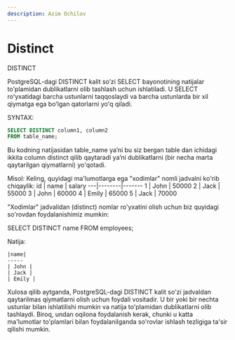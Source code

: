 ```yaml
---
description: Azim Ochilov
---
```


# Distinct

DISTINCT

PostgreSQL-dagi DISTINCT kalit so’zi SELECT bayonotining natijalar to'plamidan dublikatlarni olib tashlash uchun ishlatiladi. U SELECT roʻyxatidagi barcha ustunlarni taqqoslaydi va barcha ustunlarda bir xil qiymatga ega boʻlgan qatorlarni yoʻq qiladi.

SYNTAX:
```sql
SELECT DISTINCT column1, column2
FROM table_name;
```
Bu kodning natijasidan table_name ya’ni bu siz bergan table dan ichidagi ikkita column distinct qilib qaytaradi ya’ni dublikatlarni (bir necha marta qaytarilgan qiymatlarni) yo'qotadi.

Misol:
Keling, quyidagi ma'lumotlarga ega "xodimlar" nomli jadvalni ko'rib chiqaylik:
id | name   | salary
---|--------|-------
1  | John   | 50000
2  | Jack   | 55000
3  | John   | 60000
4  | Emily  | 65000
5  | Jack   | 70000

"Xodimlar" jadvalidan  (distinct) nomlar ro'yxatini olish uchun biz quyidagi so'rovdan foydalanishimiz mumkin:

SELECT DISTINCT name FROM employees;

Natija:
```
|name|  
-----
| John |
| Jack |
| Emily |
```
Xulosa qilib aytganda, PostgreSQL-dagi DISTINCT kalit so'zi jadvaldan qaytarilmas qiymatlarni olish uchun foydali vositadir. U bir yoki bir nechta ustunlar bilan ishlatilishi mumkin va natija to'plamidan dublikatlarni olib tashlaydi. Biroq, undan oqilona foydalanish kerak, chunki u katta ma'lumotlar to'plamlari bilan foydalanilganda so'rovlar ishlash tezligiga ta'sir qilishi mumkin.
